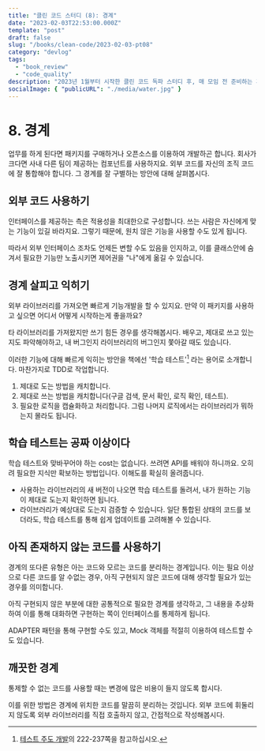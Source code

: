 ```yaml
---
title: "클린 코드 스터디 (8): 경계"
date: "2023-02-03T22:53:00.000Z"
template: "post"
draft: false
slug: "/books/clean-code/2023-02-03-pt08"
category: "devlog"
tags:
  - "book_review"
  - "code_quality"
description: "2023년 1월부터 시작한 클린 코드 독파 스터디 후, 매 모임 전 준비하는 게시글을 공유합니다. 이 글은 8장, 경계에 대해 설명합니다."
socialImage: { "publicURL": "./media/water.jpg" }
---
```


# 8. 경계

업무를 하게 된다면 패키지를 구매하거나 오픈소스를 이용하여 개발하곤 합니다. 회사가 크다면 사내 다른 팀이 제공하는 컴포넌트를 사용하지요. 외부 코드를 자신의 조직 코드에 잘 통합해야 합니다. 그 경계를 잘 구별하는 방안에 대해 살펴봅시다.

## 외부 코드 사용하기

인터페이스를 제공하는 측은 적용성을 최대한으로 구성합니다. 쓰는 사람은 자신에게 맞는 기능이 있길 바라지요. 그렇기 때문에, 원치 않은 기능을 사용할 수도 있게 됩니다.

따라서 외부 인터페이스 조차도 언제든 변할 수도 있음을 인지하고, 이를 클래스안에 숨겨서 필요한 기능만 노출시키면 제어권을 "나"에게 옮길 수 있습니다.

## 경계 살피고 익히기

외부 라이브러리를 가져오면 빠르게 기능개발을 할 수 있지요. 만약 이 패키지를 사용하고 싶으면 어디서 어떻게 시작하는게 좋을까요?

타 라이브러리를 가져왔지만 쓰기 힘든 경우를 생각해봅시다. 배우고, 제대로 쓰고 있는지도 파악해야하고, 내 버그인지 라이브러리의 버그인지 쫓아갈 때도 있습니다.

이러한 기능에 대해 빠르게 익히는 방안을 책에선 '학습 테스트'[^1] 라는 용어로 소개합니다. 마찬가지로 TDD로 작업합니다.

1. 제대로 도는 방법을 캐치합니다.
2. 제대로 쓰는 방법을 캐치합니다(구글 검색, 문서 확인, 로직 확인, 테스트).
3. 필요한 로직을 캡슐화하고 처리합니다. 그럼 나머지 로직에서는 라이브러리가 뭐하는지 몰라도 됩니다.

## 학습 테스트는 공짜 이상이다

학습 테스트와 맞바꾸어야 하는 cost는 없습니다. 쓰려면 API를 배워야 하니까요. 오히려 필요한 지식만 확보하는 방법입니다. 이해도를 확실히 올려줍니다.

- 사용하는 라이브러리의 새 버전이 나오면 학습 테스트를 돌려서, 내가 원하는 기능이 제대로 도는지 확인하면 됩니다.
- 라이브러리가 예상대로 도는지 검증할 수 있습니다. 일단 통합된 상태의 코드를 보더라도, 학습 테스트를 통해 쉽게 업데이트를 고려해볼 수 있습니다.

## 아직 존재하지 않는 코드를 사용하기

경계의 또다른 유형은 아는 코드와 모르는 코드를 분리하는 경계입니다. 이는 필요 이상으로 다른 코드를 알 수없는 경우, 아직 구현되지 않은 코드에 대해 생각할 필요가 있는 경우를 의미합니다.

아직 구현되지 않은 부분에 대한 공통적으로 필요한 경계를 생각하고, 그 내용을 추상화하여 이를 통해 대화하면 구현하는 쪽이 인터페이스를 통제하게 됩니다.

ADAPTER 패턴을 통해 구현할 수도 있고, Mock 객체를 적절히 이용하여 테스트할 수도 있습니다.

## 깨끗한 경계

통제할 수 없는 코드를 사용할 때는 변경에 많은 비용이 들지 않도록 합시다.

이를 위한 방법은 경계에 위치한 코드를 말끔히 분리하는 것입니다. 외부 코드에 휘둘리지 않도록 외부 라이브러리를 직접 호출하지 않고, 간접적으로 작성해봅시다.

[^1]: [테스트 주도 개발](http://www.yes24.com/Product/Goods/12246033)의 222-237쪽을 참고하십시오.
